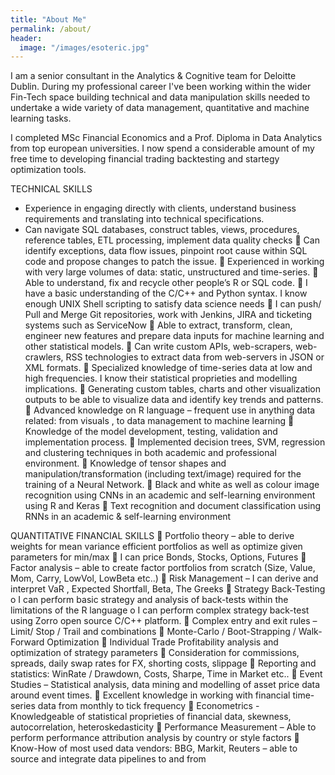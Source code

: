 ```yaml
---
title: "About Me"
permalink: /about/
header:
  image: "/images/esoteric.jpg"
---
```


I am a senior consultant in the Analytics & Cognitive team for Deloitte Dublin. During my professional career I've been working within the wider Fin-Tech space building technical and data manipulation skills needed to undertake a wide variety of data management, quantitative and machine learning tasks. 

I completed MSc Financial Economics and a Prof. Diploma in Data Analytics from top european universities. I now spend a considerable amount of my free time to developing financial trading backtesting and startegy optimization tools.


TECHNICAL SKILLS
* Experience in engaging directly with clients, understand business requirements and translating into technical specifications.
* Can navigate SQL databases, construct tables, views, procedures, reference tables, ETL processing, implement data quality checks
 Can identify exceptions, data flow issues, pinpoint root cause within SQL code and propose changes to patch the issue.
 Experienced in working with very large volumes of data: static, unstructured and time-series.
 Able to understand, fix and recycle other people’s R or SQL code.
 I have a basic understanding of the C/C++ and Python syntax. I know enough UNIX Shell scripting to satisfy data science needs
 I can push/ Pull and Merge Git repositories, work with Jenkins, JIRA and ticketing systems such as ServiceNow
 Able to extract, transform, clean, engineer new features and prepare data inputs for machine learning and other statistical models.
 Can write custom APIs, web-scrapers, web-crawlers, RSS technologies to extract data from web-servers in JSON or XML formats.
 Specialized knowledge of time-series data at low and high frequencies. I know their statistical proprieties and modelling implications.
 Generating custom tables, charts and other visualization outputs to be able to visualize data and identify key trends and patterns.
 Advanced knowledge on R language – frequent use in anything data related: from visuals , to data management to machine learning
 Knowledge of the model development, testing, validation and implementation process.
 Implemented decision trees, SVM, regression and clustering techniques in both academic and professional environment.
 Knowledge of tensor shapes and manipulation/transformation (including text/image) required for the training of a Neural Network.
 Black and white as well as colour image recognition using CNNs in an academic and self-learning environment using R and Keras
 Text recognition and document classification using RNNs in an academic & self-learning environment

QUANTITATIVE FINANCIAL SKILLS
 Portfolio theory – able to derive weights for mean variance efficient portfolios as well as optimize given parameters for min/max
 I can price Bonds, Stocks, Options, Futures
 Factor analysis – able to create factor portfolios from scratch (Size, Value, Mom, Carry, LowVol, LowBeta etc..)
 Risk Management – I can derive and interpret VaR , Expected Shortfall, Beta, The Greeks
 Strategy Back-Testing
o I can perform basic strategy and analysis of back-tests within the limitations of the R language
o I can perform complex strategy back-test using Zorro open source C/C++ platform.
 Complex entry and exit rules – Limit/ Stop / Trail and combinations
 Monte-Carlo / Boot-Strapping / Walk-Forward Optimization
 Individual Trade Profitability analysis and optimization of strategy parameters
 Consideration for commissions, spreads, daily swap rates for FX, shorting costs, slippage
 Reporting and statistics: WinRate / Drawdown, Costs, Sharpe, Time in Market etc..
 Event Studies – Statistical analysis, data mining and modelling of asset price data around event times.
 Excellent knowledge in working with financial time-series data from monthly to tick frequency
 Econometrics - Knowledgeable of statistical proprieties of financial data, skewness, autocorrelation, heteroskedasticity
 Performance Measurement – Able to perform performance attribution analysis by country or style factors
 Know-How of most used data vendors: BBG, Markit, Reuters – able to source and integrate data pipelines to and from

